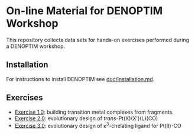 # On-line Material for DENOPTIM Workshop

This repository collects data sets for hands-on exercises performed during a DENOPTIM workshop.

## Installation
For instructions to install DENOPTIM see [doc/installation.md](./doc/installation.md).

## Exercises
* [Exercise 1.0](exercise_1.0/README.md): building transition metal complexes from fragments.
* [Exercise 2.0](exercise_2.0/README.md): evolutionary design of *trans*-Pt(X)(X')(L)(CO)
* [Exercise 3.0](exercise_3.0/README.md): evolutionary design of &kappa;<sup>3</sup>-chelating ligand for Pt(II)-CO
